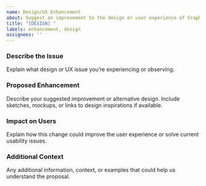 ```yaml
---
name: Design/UX Enhancement
about: Suggest an improvement to the design or user experience of GraphCap
title: "[DESIGN] "
labels: enhancement, design
assignees: ''
---
```


### Describe the Issue
Explain what design or UX issue you’re experiencing or observing.

### Proposed Enhancement
Describe your suggested improvement or alternative design. Include sketches, mockups, or links to design inspirations if available.

### Impact on Users
Explain how this change could improve the user experience or solve current usability issues.

### Additional Context
Any additional information, context, or examples that could help us understand the proposal.
